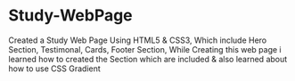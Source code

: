 # Study-WebPage
Created a Study Web Page Using HTML5 & CSS3, Which include Hero Section, Testimonal, Cards, Footer Section, While Creating this web page i learned how to created the Section which are included & also learned about how to use CSS Gradient 
